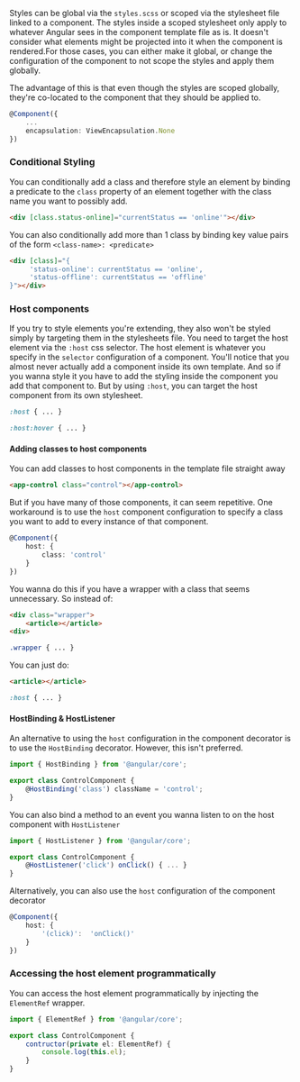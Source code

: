 Styles can be global via the `styles.scss` or scoped via the stylesheet file linked to a component. The styles inside a scoped stylesheet only apply to whatever Angular sees in the component template file as is. It doesn't consider what elements might be projected into it when the component is rendered.For those cases, you can either make it global, or change the configuration of the component to not scope the styles and apply them globally.

The advantage of this is that even though the styles are scoped globally, they're co-located to the component that they should be applied to.

```ts
@Component({
	...
	encapsulation: ViewEncapsulation.None
})
```

### Conditional Styling
You can conditionally add a class and therefore style an element by binding a predicate to the `class` property of an element together with the class name you want to possibly add.
```html
<div [class.status-online]="currentStatus == 'online'"></div>
```

You can also conditionally add more than 1 class by binding key value pairs of the form `<class-name>: <predicate>`
```html
<div [class]="{
	 'status-online': currentStatus == 'online',
	 'status-offline': currentStatus == 'offline'
}"></div>
```

### Host components
If you try to style elements you're extending, they also won't be styled simply by targeting them in the stylesheets file. You need to target the host element via the `:host` css selector. The host element is whatever you specify in the `selector` configuration of a component. You'll notice that you almost never actually add a component inside its own template. And so if you wanna style it you have to add the styling inside the component you add that component to. But by using `:host`, you can target the host component from its own stylesheet.

```css
:host { ... }

:host:hover { ... }
```


#### Adding classes to host components
You can add classes to host components in the template file straight away
```html
<app-control class="control"></app-control>
```

But if you have many of those components, it can seem repetitive. One workaround is to use the `host` component configuration to specify a class you want to add to every instance of that component.
```ts
@Component({
	host: {
		class: 'control'
	}
})
```

You wanna do this if you have a wrapper with a class that seems unnecessary. So instead of:
```html
<div class="wrapper">
	<article></article>
<div>
```
```css
.wrapper { ... }
```

You can just do:
```html
<article></article>
```
```css
:host { ... }
```

#### HostBinding & HostListener
An alternative to using the `host` configuration in the component decorator is to use the `HostBinding` decorator. However, this isn't preferred.

```ts
import { HostBinding } from '@angular/core';

export class ControlComponent {
	@HostBinding('class') className = 'control';
}
```

You can also bind a method to an event you wanna listen to on the host component with `HostListener`
```ts
import { HostListener } from '@angular/core';

export class ControlComponent {
	@HostListener('click') onClick() { ... }
}
```

Alternatively, you can also use the `host` configuration of the component decorator
```ts
@Component({
	host: {
		'(click)':  'onClick()'
	}
})
```

### Accessing the host element programmatically
You can access the host element programmatically by injecting the `ElementRef` wrapper.

```ts
import { ElementRef } from '@angular/core';

export class ControlComponent {
	contructor(private el: ElementRef) {
		console.log(this.el);
	}
}
```